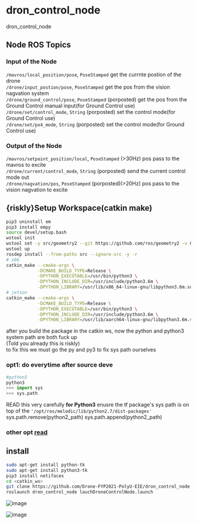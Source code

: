# dron_control_node
dron_control_node
## Node ROS Topics
### Input of the Node
`/mavros/local_position/pose`, `PoseStamped` get the currnte postion of the drone               
`/drone/input_postion/pose`, `PoseStamped` get the pos from the vision nagvation system         
`/drone/ground_control/pose`, `PoseStamped` (porposted) get the pos from the Ground Control manual input(for Ground Control use)                  
`/drone/set/control_mode`, `String` (porposted) set the control mode(for Ground Control use)                  
`/drone/set/px4_mode`, `String` (porposted) set the control mode(for Ground Control use)                      
### Output of the Node  
`/mavros/setpoint_position/local`, `PoseStamped` (>30Hz) pos pass to the mavros to excite               
`/drone/current/control_mode`, `String` (porposted) send the current control mode out                        
`/drone/nagvation/pos`, `PoseStamped` (porposted)(>20Hz) pos pass to the vision nagvation to excite                 
## {riskly}Setup Workspace(catkin make)
```bash
pip3 uninstall em
pip3 install empy
source devel/setup.bash
wstool init
wstool set -y src/geometry2 --git https://github.com/ros/geometry2 -v 0.6.5
wstool up
rosdep install --from-paths src --ignore-src -y -r
# x86
catkin_make --cmake-args \
            -DCMAKE_BUILD_TYPE=Release \
            -DPYTHON_EXECUTABLE=/usr/bin/python3 \
            -DPYTHON_INCLUDE_DIR=/usr/include/python3.6m \
            -DPYTHON_LIBRARY=/usr/lib/x86_64-linux-gnu/libpython3.6m.so
# jetson
catkin_make --cmake-args \
            -DCMAKE_BUILD_TYPE=Release \
            -DPYTHON_EXECUTABLE=/usr/bin/python3 \
            -DPYTHON_INCLUDE_DIR=/usr/include/python3.6m \
            -DPYTHON_LIBRARY=/usr/lib/aarch64-linux-gnu/libpython3.6m.so
```
after you build the package in the catkin ws, now the python and python3 system path are both fuck up       
(Told you already this is riskly)      
to fix this we must go the py and py3 to fix sys path ourselves                     
### opt1: do everytime after source deve
```python
#python3
python3 
>>> import sys
>>> sys.path
```
READ this very carefully
**for Python3** enusre the tf package's sys path is on top of the `'/opt/ros/melodic/lib/python2.7/dist-packages'`
sys.path.remove(python2_path)
sys.path.append(python2_path)
### other opt [read](https://stackoverflow.com/questions/31414041/how-to-prepend-a-path-to-sys-path-in-python?answertab=votes)



## install
```bash
sudo apt-get install python-tk
sudo apt-get install python3-tk
pip3 install netifaces
cd <catkin_ws>
git clone https://github.com/Drone-FYP2021-PolyU-EIE/dron_control_node.git
roslaunch dron_control_node lauchDroneControlNode.launch 
```

![image](https://user-images.githubusercontent.com/45313904/156055261-3e544232-645b-46f3-a5bf-8a51c7afede9.png)

![image](https://user-images.githubusercontent.com/45313904/156056672-ade1b6a5-aaa9-44fb-851d-aa2ca0b6d274.png)
